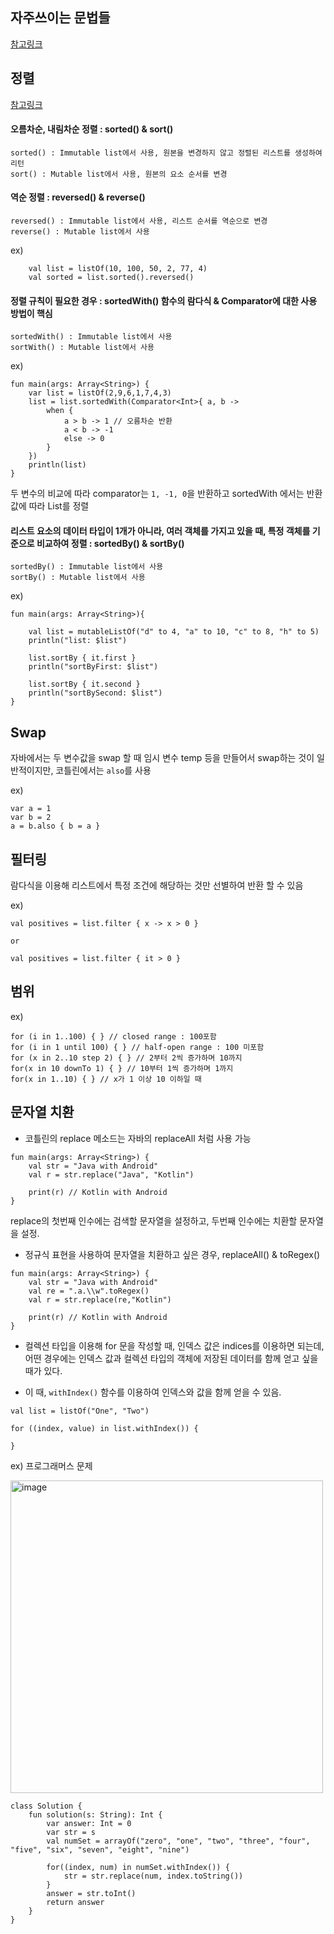 ## 자주쓰이는 문법들
[참고링크](https://keichee.tistory.com/396)


## 정렬
[참고링크](https://codechacha.com/ko/kotlin-sorting-list/)

#### 오름차순, 내림차순 정렬 : sorted() & sort()

```
sorted() : Immutable list에서 사용, 원본을 변경하지 않고 정렬된 리스트를 생성하여 리턴
sort() : Mutable list에서 사용, 원본의 요소 순서를 변경
```


#### 역순 정렬 : reversed() & reverse()

```
reversed() : Immutable list에서 사용, 리스트 순서를 역순으로 변경
reverse() : Mutable list에서 사용
```

ex)
```
    val list = listOf(10, 100, 50, 2, 77, 4)
    val sorted = list.sorted().reversed()
```

#### 정렬 규칙이 필요한 경우 : sortedWith() 함수의 람다식 & Comparator에 대한 사용 방법이 핵심

```
sortedWith() : Immutable list에서 사용
sortWith() : Mutable list에서 사용
```

ex)
```
fun main(args: Array<String>) {
    var list = listOf(2,9,6,1,7,4,3)
    list = list.sortedWith(Comparator<Int>{ a, b ->
        when {
            a > b -> 1 // 오름차순 반환
            a < b -> -1
            else -> 0
        }
    })
    println(list)
}
```

두 변수의 비교에 따라 comparator는 ```1, -1, 0```을 반환하고  sortedWith 에서는 반환값에 따라 List를 정렬

#### 리스트 요소의 데이터 타입이 1개가 아니라, 여러 객체를 가지고 있을 때, 특정 객체를 기준으로 비교하여 정렬 : sortedBy() & sortBy()

```
sortedBy() : Immutable list에서 사용
sortBy() : Mutable list에서 사용
```

ex)
```
fun main(args: Array<String>){

    val list = mutableListOf("d" to 4, "a" to 10, "c" to 8, "h" to 5)
    println("list: $list")

    list.sortBy { it.first }
    println("sortByFirst: $list")

    list.sortBy { it.second }
    println("sortBySecond: $list")
}
```

## Swap

자바에서는 두 변수값을 swap 할 때 임시 변수 temp 등을 만들어서 swap하는 것이 일반적이지만, 코틀린에서는 ```also```를 사용

ex)
```
var a = 1
var b = 2
a = b.also { b = a }
```

## 필터링

람다식을 이용해 리스트에서 특정 조건에 해당하는 것만 선별하여 반환 할 수 있음

ex)
```
val positives = list.filter { x -> x > 0 }

or 

val positives = list.filter { it > 0 }
```


## 범위

ex)
```
for (i in 1..100) { } // closed range : 100포함
for (i in 1 until 100) { } // half-open range : 100 미포함
for (x in 2..10 step 2) { } // 2부터 2씩 증가하며 10까지
for(x in 10 downTo 1) { } // 10부터 1씩 증가하며 1까지
for(x in 1..10) { } // x가 1 이상 10 이하일 때
```

## 문자열 치환

- 코틀린의 replace 메소드는 자바의 replaceAll 처럼 사용 가능

```
fun main(args: Array<String>) {
    val str = "Java with Android"
    val r = str.replace("Java", "Kotlin")
    
    print(r) // Kotlin with Android
}
```

replace의 첫번째 인수에는 검색할 문자열을 설정하고, 두번째 인수에는 치환할 문자열을 설정.

- 정규식 표현을 사용하여 문자열을 치환하고 싶은 경우, replaceAll() & toRegex()

```
fun main(args: Array<String>) {
    val str = "Java with Android"
    val re = ".a.\\w".toRegex()
    val r = str.replace(re,"Kotlin")
    
    print(r) // Kotlin with Android
}
```


- 컬렉션 타입을 이용해 for 문을 작성할 때, 인덱스 값은 indices를 이용하면 되는데, 어떤 경우에는 인덱스 값과 컬렉션 타입의 객체에 저장된 데이터를 함께 얻고 싶을 때가 있다.

- 이 때, ```withIndex()``` 함수를 이용하여 인덱스와 값을 함께 얻을 수 있음.

```
val list = listOf("One", "Two")

for ((index, value) in list.withIndex()) {
   
}
```


ex) 프로그래머스 문제

<img width="500" alt="image" src="https://user-images.githubusercontent.com/85485290/178220774-961e8634-8e73-4814-aaa2-6782c805eb5d.png">

```
class Solution {
    fun solution(s: String): Int {
        var answer: Int = 0
        var str = s
        val numSet = arrayOf("zero", "one", "two", "three", "four", "five", "six", "seven", "eight", "nine")

        for((index, num) in numSet.withIndex()) {
            str = str.replace(num, index.toString())
        }
        answer = str.toInt()
        return answer
    }
}
```

